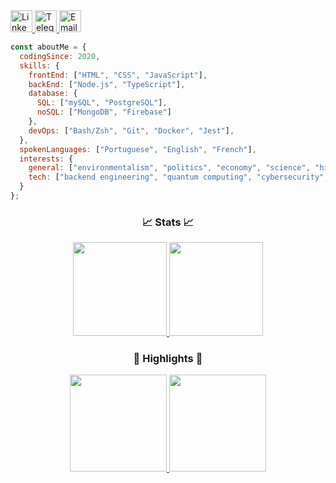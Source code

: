 <!-- ***************************************************************** CONTACT ICONS ***************************************************************** -->
  
  <a href="https://www.linkedin.com/in/pedrobarrosdev/">
      <img height="35px" src="https://user-images.githubusercontent.com/71517464/172020255-45e35093-1fa1-4847-9c5e-7ae61457fed5.png" alt="LinkedIn"/>
  </a>

  <a href="https://t.me/pedrobarrosdev">
      <img height="35px" src="https://user-images.githubusercontent.com/71517464/172020198-25503ef4-30ea-4a0d-8a74-deaee14333a7.png" alt="Telegram"/>
  </a>
  
  <a href="mailto:contactme@pedrobarros.dev">
      <img height="35px" src="https://user-images.githubusercontent.com/71517464/172020269-e90e29c9-8400-46f7-b571-91fe955da2cf.png" alt="Email" />
  </a>
  
</div>


<!-- ******************************************************************** BANNER ******************************************************************** -->

<!--
<div align="center">
  
  <img alt="Light Default" src="https://user-images.githubusercontent.com/71517464/172837520-6c588b3f-f1d9-4f83-be4b-314195f0ed58.gif#gh-light-mode-only">
  ![banner-light-default](https://user-images.githubusercontent.com/71517464/172837520-6c588b3f-f1d9-4f83-be4b-314195f0ed58.gif#gh-light-mode-only)

</div>

<div align="center">
  
  <img alt="Dark Default" src="https://user-images.githubusercontent.com/71517464/172837536-aef2f504-3482-4e55-950b-450383d75511.gif#gh-dark-mode-only">
  ![banner-dark-default](https://user-images.githubusercontent.com/71517464/172837536-aef2f504-3482-4e55-950b-450383d75511.gif#gh-dark-mode-only)

</div>

<div align="center">
  
  <img alt="Dark Dimmed" src="https://user-images.githubusercontent.com/71517464/172837503-00bc5a6a-26a9-4b49-9c40-1183cf234e1f.gif#gh-dark-mode-only">
  ![banner-dark-dimmed](https://user-images.githubusercontent.com/71517464/172837503-00bc5a6a-26a9-4b49-9c40-1183cf234e1f.gif#gh-dark-mode-only)

</div>
-->

<!-- ********************************************************************* ABOUT ********************************************************************* -->

```node.js
const aboutMe = {
  codingSince: 2020,
  skills: {
    frontEnd: ["HTML", "CSS", "JavaScript"],
    backEnd: ["Node.js", "TypeScript"],
    database: {
      SQL: ["mySQL", "PostgreSQL"],
      noSQL: ["MongoDB", "Firebase"]
    },
    devOps: ["Bash/Zsh", "Git", "Docker", "Jest"],
  },
  spokenLanguages: ["Portuguese", "English", "French"],
  interests: {
    general: ["environmentalism", "politics", "economy", "science", "history", "entrepreneurship"],
    tech: ["backend engineering", "quantum computing", "cybersecurity", "automation", "blockchain"]
  }
};
```

<!-- ********************************************************************* STATS ********************************************************************* -->

<h3 align="center">📈 Stats 📈</h3>

<div align="center">
  <a href="https://github.com/pedrobarrosdev">
    <img height="150px" src="https://github-readme-stats.vercel.app/api?username=pedrobarrosdev&show_icons=true&theme=nord&include_all_commits=true&count_private=true&hide_border=false&locale=en&count_private=true&hide_rank=false&custom_title=Pedro's Activity"/>
    <img height="150px" src="https://github-readme-stats.vercel.app/api/top-langs/?username=pedrobarrosdev&layout=compact&langs_count=7&theme=nord&hide_border=false&locale=en&custom_title=Technologies"/>
  </a>
</div>
    
<!-- ****************************************************************** REPOSITORIES ****************************************************************** -->

<h3 align="center">🌟 Highlights 🌟</h3>

<div align="center">
  <a href="https://github.com/pedrobarrosdev/conceitos-do-nodejs">
    <img height="155px" src="https://github-readme-stats.vercel.app/api/pin/?username=pedrobarrosdev&repo=conceitos-do-nodejs&show_owner=false&hide_border=false&theme=nord"/>
  </a>
  <a href="https://github.com/pedrobarrosdev/trabalhando-com-middlewares">
    <img height="155px" src="https://github-readme-stats.vercel.app/api/pin/?username=pedrobarrosdev&repo=trabalhando-com-middlewares&show_owner=false&hide_border=false&theme=nord"/>
  </a>
</div>
